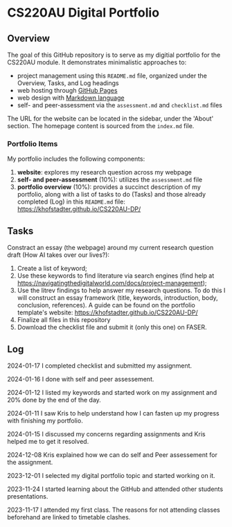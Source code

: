 # CS220AU Digital Portfolio

## Overview
The goal of this GitHub repository is to serve as my digitial portfolio for the CS220AU module. It demonstrates minimalistic approaches to:

- project management using this `README.md` file, organized under the Overview, Tasks, and Log headings
- web hosting through [GitHub Pages](https://pages.github.com/)
- web design with [Markdown language](https://guides.github.com/features/mastering-markdown/)
- self- and peer-assessment via the `assessment.md` and `checklist.md` files

The URL for the website can be located in the sidebar, under the 'About' section. The homepage content is sourced from the `index.md` file.

### Portfolio Items
My portfolio includes the following components:

1. **website**: explores my research question across my webpage
2. **self- and peer-assessment** (10%): utilizes the `assessment.md` file
3. **portfolio overview** (10%): provides a succinct description of my portfolio, along with a list of tasks to do (Tasks) and those already completed (Log) in this `README.md` file: https://khofstadter.github.io/CS220AU-DP/

## Tasks
Constract an essay (the webpage) around my current research question draft (How AI takes over our lives?):

1. Create a list of keyword;
2. Use these keywords to find literature via search engines (find help at https://navigatingthedigitalworld.com/docs/project-management);
4. Use the litrev findings to help answer my research questions. To do this I will construct an essay framework (title, keywords, introduction, body, conclusion, references). A guide can be found on the portfolio template's website: https://khofstadter.github.io/CS220AU-DP/
5. Finalize all files in this repository
6. Download the checklist file and submit it (only this one) on FASER. 

## Log
2024-01-17 I completed checklist and submitted my assignment.

2024-01-16 I done with self and peer assessement. 

2024-01-12 I listed my keywords and started work on my assignment and 20% done by the end of the day.

2024-01-11 I saw Kris to help understand how I can fasten up my progress with finishing my portfolio.

2024-01-15 I discussed my concerns regarding assignments and Kris helped me to get it resolved.

2024-12-08 Kris explained how we can do self and Peer assessement for the assignment. 

2023-12-01 I selected my digital portfolio topic and started working on it.

2023-11-24 I started learning about the GitHub and attended other students presentations.

2023-11-17 I attended my first class. The reasons for not attending classes beforehand are linked to timetable clashes. 
